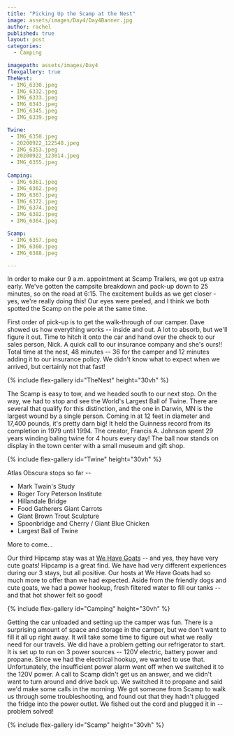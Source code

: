 ```yaml
---
title: "Picking Up the Scamp at the Nest"
image: assets/images/Day4/Day4Banner.jpg
author: rachel
published: true
layout: post
categories:
  - Camping

imagepath: assets/images/Day4
flexgallery: true
TheNest:
 - IMG_6330.jpeg
 - IMG_6332.jpeg				
 - IMG_6333.jpeg				
 - IMG_6343.jpeg				
 - IMG_6345.jpeg
 - IMG_6339.jpeg				

Twine:
 - IMG_6350.jpeg
 - 20200922_122548.jpeg
 - IMG_6353.jpeg
 - 20200922_123014.jpeg
 - IMG_6355.jpeg
  
Camping:
 - IMG_6361.jpeg
 - IMG_6362.jpeg
 - IMG_6367.jpeg
 - IMG_6372.jpeg
 - IMG_6374.jpeg
 - IMG_6382.jpeg
 - IMG_6364.jpeg

Scamp:
 - IMG_6357.jpeg
 - IMG_6360.jpeg
 - IMG_6388.jpeg

---
```


In order to make our 9 a.m. appointment at Scamp Trailers, we got up extra
early. We've gotten the campsite breakdown and pack-up down to 25
minutes, so on the road at 6:15. The excitement builds as we get closer - 
yes, we're really doing this! Our eyes were peeled, and I think we
both spotted the Scamp on the pole at the same time.

First order of pick-up is to get the walk-through of our camper. Dave
showed us how everything works -- inside and out. A lot to absorb, but
we'll figure it out. Time to hitch it onto the car and hand over the
check to our sales person, Nick. A quick call to our insurance company
and she's ours!! Total time at the nest, 48 minutes -- 36 for the camper
and 12 minutes adding it to our insurance policy. We didn't know what to
expect when we arrived, but certainly not that fast!

{% include flex-gallery id="TheNest" height="30vh" %}

The Scamp is easy to tow, and we headed south to our next stop. On the
way, we had to stop and see the World's Largest Ball of Twine. There are
several that qualify for this distinction, and the one in Darwin, MN is
the largest wound by a single person. Coming in at 12 feet in diameter
and 17,400 pounds, it's pretty darn big! It held the Guinness record
from its completion in 1979 until 1994. The creator, Francis A. Johnson
spent 29 years winding baling twine for 4 hours every day! The ball now
stands on display in the town center with a small museum and gift shop.

{% include flex-gallery id="Twine" height="30vh" %}

Atlas Obscura stops so far --
- Mark Twain's Study
- Roger Tory Peterson Institute
- Hillandale Bridge
- Food Gatherers Giant Carrots
- Giant Brown Trout Sculpture
- Spoonbridge and Cherry / Giant Blue Chicken
- Largest Ball of Twine

More to come...

Our third Hipcamp stay was at [We Have
Goats](https://www.hipcamp.com/minnesota/mn-river-valley-sanctuary/we-have-goats)
-- and yes, they have very cute goats! Hipcamp is a great find. We have
had very different experiences during our 3 stays, but all positive. Our
hosts at We Have Goats had so much more to offer than we had expected.
Aside from the friendly dogs and cute goats, we had a power hookup,
fresh filtered water to fill our tanks -- and that hot shower felt so
good!

{% include flex-gallery id="Camping" height="30vh" %}

Getting the car unloaded and setting up the camper was fun. There is a
surprising amount of space and storage in the camper, but we don't want
to fill it all up right away. It will take some time to figure out what
we really need for our travels. We did have a problem getting our
refrigerator to start. It is set up to run on 3 power sources -- 120V
electric, battery power and propane. Since we had the electrical hookup,
we wanted to use that. Unfortunately, the insufficient power alarm went
off when we switched it to the 120V power. A call to Scamp didn't get us
an answer, and we didn't want to turn around and drive back up. We
switched it to propane and said we'd make some calls in the morning. We
got someone from Scamp to walk us through some troubleshooting, and
found out that they hadn't plugged the fridge into the power outlet. We
fished out the cord and plugged it in -- problem solved!

{% include flex-gallery id="Scamp" height="30vh" %}